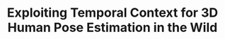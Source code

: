 ---
title: "Exploiting Temporal Context for 3D Human Pose Estimation in the Wild"
year: 2019
pdf_url: "http://www.robots.ox.ac.uk/~tvg/publications/2019/Arnab_CVPR_2019.pdf"
category: "vision"
author_list: "Anurag Arnab, Carl Doersch, Andrew Zisserman"
grant: "MURI"
pub_in: "IEEE Conference on Computer Vision and Pattern Recognition (CVPR)"
---